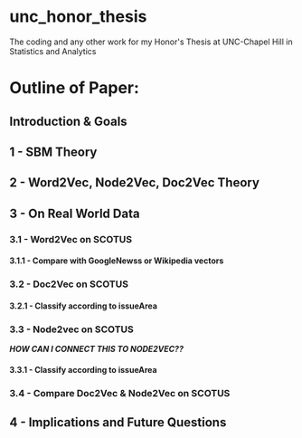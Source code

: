 # unc_honor_thesis
The coding and any other work for my Honor's Thesis at UNC-Chapel Hill in Statistics and Analytics


# Outline of Paper:

## Introduction & Goals

## 1 - SBM Theory

## 2 - Word2Vec, Node2Vec, Doc2Vec Theory

## 3 - On Real World Data

### 3.1 - Word2Vec on SCOTUS

#### 3.1.1 - Compare with GoogleNewss or Wikipedia vectors

### 3.2 - Doc2Vec on SCOTUS

#### 3.2.1 - Classify according to issueArea

### 3.3 - Node2vec on SCOTUS
***HOW CAN I CONNECT THIS TO NODE2VEC??***
#### 3.3.1 - Classify according to issueArea

### 3.4 - Compare Doc2Vec & Node2Vec on SCOTUS

## 4 - Implications and Future Questions